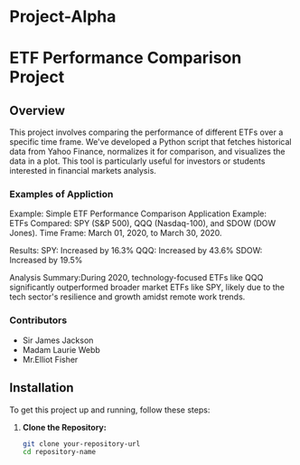 # Project-Alpha
# ETF Performance Comparison Project

## Overview
This project involves comparing the performance of different ETFs over a specific time frame. We've developed a Python script that fetches historical data from Yahoo Finance, normalizes it for comparison, and visualizes the data in a plot. This tool is particularly useful for investors or students interested in financial markets analysis.

### Examples of Appliction
Example: Simple ETF Performance Comparison
Application Example:  
ETFs Compared: SPY (S&P 500), QQQ (Nasdaq-100), and SDOW (DOW Jones).
Time Frame: March 01, 2020, to March 30, 2020.

Results:
SPY: Increased by 16.3%
QQQ: Increased by 43.6%
SDOW: Increased by 19.5%

Analysis Summary:During 2020, technology-focused ETFs like QQQ significantly outperformed broader market ETFs like SPY, likely due to the tech sector's resilience and growth amidst remote work trends.



### Contributors
- Sir James Jackson
- Madam Laurie Webb
- Mr.Elliot Fisher

## Installation

To get this project up and running, follow these steps:

1. **Clone the Repository:**
   ```bash
   git clone your-repository-url
   cd repository-name